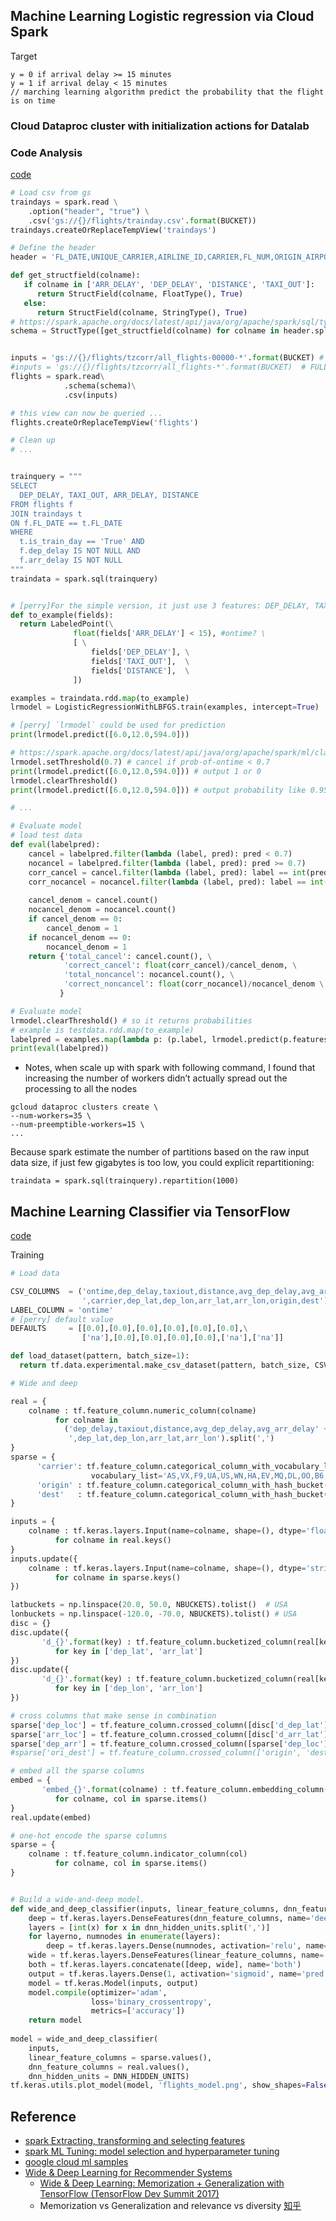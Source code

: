 
## Machine Learning Logistic regression via Cloud Spark

Target
```
y = 0 if arrival delay >= 15 minutes
y = 1 if arrival delay < 15 minutes
// marching learning algorithm predict the probability that the flight is on time
```


### Cloud Dataproc cluster with initialization actions for Datalab

### Code Analysis

[code](https://github.com/CodeBear801/data-science-on-gcp/blob/feature/experiment/07_sparkml_and_bqml/logistic_regression.ipynb)

```py
# Load csv from gs
traindays = spark.read \
    .option("header", "true") \
    .csv('gs://{}/flights/trainday.csv'.format(BUCKET))
traindays.createOrReplaceTempView('traindays')

# Define the header
header = 'FL_DATE,UNIQUE_CARRIER,AIRLINE_ID,CARRIER,FL_NUM,ORIGIN_AIRPORT_ID,ORIGIN_AIRPORT_SEQ_ID,ORIGIN_CITY_MARKET_ID,ORIGIN,DEST_AIRPORT_ID,DEST_AIRPORT_SEQ_ID,DEST_CITY_MARKET_ID,DEST,CRS_DEP_TIME,DEP_TIME,DEP_DELAY,TAXI_OUT,WHEELS_OFF,WHEELS_ON,TAXI_IN,CRS_ARR_TIME,ARR_TIME,ARR_DELAY,CANCELLED,CANCELLATION_CODE,DIVERTED,DISTANCE,DEP_AIRPORT_LAT,DEP_AIRPORT_LON,DEP_AIRPORT_TZOFFSET,ARR_AIRPORT_LAT,ARR_AIRPORT_LON,ARR_AIRPORT_TZOFFSET,EVENT,NOTIFY_TIME'

def get_structfield(colname):
   if colname in ['ARR_DELAY', 'DEP_DELAY', 'DISTANCE', 'TAXI_OUT']:
      return StructField(colname, FloatType(), True)
   else:
      return StructField(colname, StringType(), True)
# https://spark.apache.org/docs/latest/api/java/org/apache/spark/sql/types/StructType.html
schema = StructType([get_structfield(colname) for colname in header.split(',')])


inputs = 'gs://{}/flights/tzcorr/all_flights-00000-*'.format(BUCKET) # 1/30th;  you may have to change this to find a shard that has training data
#inputs = 'gs://{}/flights/tzcorr/all_flights-*'.format(BUCKET)  # FULL
flights = spark.read\
            .schema(schema)\
            .csv(inputs)

# this view can now be queried ...
flights.createOrReplaceTempView('flights')

# Clean up
# ...


trainquery = """
SELECT
  DEP_DELAY, TAXI_OUT, ARR_DELAY, DISTANCE
FROM flights f
JOIN traindays t
ON f.FL_DATE == t.FL_DATE
WHERE
  t.is_train_day == 'True' AND
  f.dep_delay IS NOT NULL AND 
  f.arr_delay IS NOT NULL
"""
traindata = spark.sql(trainquery)


# [perry]For the simple version, it just use 3 features: DEP_DELAY, TAXI_OUT, DISTANCE
def to_example(fields):
  return LabeledPoint(\
              float(fields['ARR_DELAY'] < 15), #ontime? \
              [ \
                  fields['DEP_DELAY'], \
                  fields['TAXI_OUT'],  \
                  fields['DISTANCE'],  \
              ])

examples = traindata.rdd.map(to_example)
lrmodel = LogisticRegressionWithLBFGS.train(examples, intercept=True)

# [perry] `lrmodel` could be used for prediction
print(lrmodel.predict([6.0,12.0,594.0]))

# https://spark.apache.org/docs/latest/api/java/org/apache/spark/ml/classification/ProbabilisticClassifier.html
lrmodel.setThreshold(0.7) # cancel if prob-of-ontime < 0.7
print(lrmodel.predict([6.0,12.0,594.0])) # output 1 or 0
lrmodel.clearThreshold()
print(lrmodel.predict([6.0,12.0,594.0])) # output probability like 0.956161192349

# ...

# Evaluate model
# load test data
def eval(labelpred):
    cancel = labelpred.filter(lambda (label, pred): pred < 0.7)
    nocancel = labelpred.filter(lambda (label, pred): pred >= 0.7)
    corr_cancel = cancel.filter(lambda (label, pred): label == int(pred >= 0.7)).count()
    corr_nocancel = nocancel.filter(lambda (label, pred): label == int(pred >= 0.7)).count()
    
    cancel_denom = cancel.count()
    nocancel_denom = nocancel.count()
    if cancel_denom == 0:
        cancel_denom = 1
    if nocancel_denom == 0:
        nocancel_denom = 1
    return {'total_cancel': cancel.count(), \
            'correct_cancel': float(corr_cancel)/cancel_denom, \
            'total_noncancel': nocancel.count(), \
            'correct_noncancel': float(corr_nocancel)/nocancel_denom \
           }

# Evaluate model
lrmodel.clearThreshold() # so it returns probabilities
# example is testdata.rdd.map(to_example)
labelpred = examples.map(lambda p: (p.label, lrmodel.predict(p.features)))
print(eval(labelpred))

```

- Notes, when scale up with spark with following command, I found that increasing the number of workers didn’t actually spread out the processing to all the nodes
```
gcloud dataproc clusters create \
--num-workers=35 \ 
--num-preemptible-workers=15 \
...
```
Because spark estimate the number of partitions based on the raw input data size, if just few gigabytes is too low, you could explicit repartitioning:
```
traindata = spark.sql(trainquery).repartition(1000) 
```


## Machine Learning Classifier via TensorFlow

[code](https://github.com/CodeBear801/data-science-on-gcp/blob/ef531bd2d30752db122f5f591e6f284718629840/09_cloudml/flights_model_tf2.ipynb)

Training
```py
# Load data

CSV_COLUMNS  = ('ontime,dep_delay,taxiout,distance,avg_dep_delay,avg_arr_delay' + \
                ',carrier,dep_lat,dep_lon,arr_lat,arr_lon,origin,dest').split(',')
LABEL_COLUMN = 'ontime'
# [perry] default value
DEFAULTS     = [[0.0],[0.0],[0.0],[0.0],[0.0],[0.0],\
                ['na'],[0.0],[0.0],[0.0],[0.0],['na'],['na']]

def load_dataset(pattern, batch_size=1):
  return tf.data.experimental.make_csv_dataset(pattern, batch_size, CSV_COLUMNS, DEFAULTS)

# Wide and deep

real = {
    colname : tf.feature_column.numeric_column(colname) 
          for colname in 
            ('dep_delay,taxiout,distance,avg_dep_delay,avg_arr_delay' +
             ',dep_lat,dep_lon,arr_lat,arr_lon').split(',')
}
sparse = {
      'carrier': tf.feature_column.categorical_column_with_vocabulary_list('carrier',
                  vocabulary_list='AS,VX,F9,UA,US,WN,HA,EV,MQ,DL,OO,B6,NK,AA'.split(',')),
      'origin' : tf.feature_column.categorical_column_with_hash_bucket('origin', hash_bucket_size=1000),
      'dest'   : tf.feature_column.categorical_column_with_hash_bucket('dest', hash_bucket_size=1000)
}

inputs = {
    colname : tf.keras.layers.Input(name=colname, shape=(), dtype='float32') 
          for colname in real.keys()
}
inputs.update({
    colname : tf.keras.layers.Input(name=colname, shape=(), dtype='string') 
          for colname in sparse.keys()
})

latbuckets = np.linspace(20.0, 50.0, NBUCKETS).tolist()  # USA
lonbuckets = np.linspace(-120.0, -70.0, NBUCKETS).tolist() # USA
disc = {}
disc.update({
       'd_{}'.format(key) : tf.feature_column.bucketized_column(real[key], latbuckets) 
          for key in ['dep_lat', 'arr_lat']
})
disc.update({
       'd_{}'.format(key) : tf.feature_column.bucketized_column(real[key], lonbuckets) 
          for key in ['dep_lon', 'arr_lon']
})

# cross columns that make sense in combination
sparse['dep_loc'] = tf.feature_column.crossed_column([disc['d_dep_lat'], disc['d_dep_lon']], NBUCKETS*NBUCKETS)
sparse['arr_loc'] = tf.feature_column.crossed_column([disc['d_arr_lat'], disc['d_arr_lon']], NBUCKETS*NBUCKETS)
sparse['dep_arr'] = tf.feature_column.crossed_column([sparse['dep_loc'], sparse['arr_loc']], NBUCKETS ** 4)
#sparse['ori_dest'] = tf.feature_column.crossed_column(['origin', 'dest'], hash_bucket_size=1000)

# embed all the sparse columns
embed = {
       'embed_{}'.format(colname) : tf.feature_column.embedding_column(col, 10)
          for colname, col in sparse.items()
}
real.update(embed)

# one-hot encode the sparse columns
sparse = {
    colname : tf.feature_column.indicator_column(col)
          for colname, col in sparse.items()
}


# Build a wide-and-deep model.
def wide_and_deep_classifier(inputs, linear_feature_columns, dnn_feature_columns, dnn_hidden_units):
    deep = tf.keras.layers.DenseFeatures(dnn_feature_columns, name='deep_inputs')(inputs)
    layers = [int(x) for x in dnn_hidden_units.split(',')]
    for layerno, numnodes in enumerate(layers):
        deep = tf.keras.layers.Dense(numnodes, activation='relu', name='dnn_{}'.format(layerno+1))(deep)        
    wide = tf.keras.layers.DenseFeatures(linear_feature_columns, name='wide_inputs')(inputs)
    both = tf.keras.layers.concatenate([deep, wide], name='both')
    output = tf.keras.layers.Dense(1, activation='sigmoid', name='pred')(both)
    model = tf.keras.Model(inputs, output)
    model.compile(optimizer='adam',
                  loss='binary_crossentropy',
                  metrics=['accuracy'])
    return model
    
model = wide_and_deep_classifier(
    inputs,
    linear_feature_columns = sparse.values(),
    dnn_feature_columns = real.values(),
    dnn_hidden_units = DNN_HIDDEN_UNITS)
tf.keras.utils.plot_model(model, 'flights_model.png', show_shapes=False, rankdir='LR')
```




## Reference
- [spark Extracting, transforming and selecting features](https://spark.apache.org/docs/latest/ml-features)
- [spark ML Tuning: model selection and hyperparameter tuning](https://spark.apache.org/docs/latest/ml-tuning.html)
- [google cloud ml samples](https://github.com/GoogleCloudPlatform/cloudml-samples)
- [Wide & Deep Learning for Recommender Systems](https://arxiv.org/abs/1606.07792)
   + [Wide & Deep Learning: Memorization + Generalization with TensorFlow (TensorFlow Dev Summit 2017)](https://www.youtube.com/watch?v=NV1tkZ9Lq48)
   + Memorization vs Generalization and relevance vs diversity [知乎](https://zhuanlan.zhihu.com/p/53361519)

